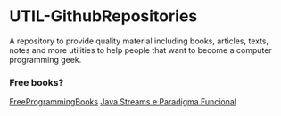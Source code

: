 # UTIL-GithubRepositories
A repository to provide quality material including books, articles, texts, notes and more utilities to help people that want to become a computer programming geek. 

### Free books?

[FreeProgrammingBooks](https://ebookfoundation.github.io/free-programming-books/books/free-programming-books-pt_BR.html "Programming books for free")
[Java Streams e Paradigma Funcional](https://github.com/grupoDeEstudosJava/java8-lambda-streams "Learn Java")

